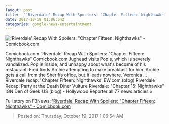 ```yaml
---
layout: post
title:  "'Riverdale' Recap With Spoilers: 'Chapter Fifteen: Nighthawks' - Comicbook.com"
date: 2017-10-19 01:06:54Z
categories: google-news-entertaintment
---
```


!['Riverdale' Recap With Spoilers: "Chapter Fifteen: Nighthawks" - Comicbook.com](http://media.comicbook.com/2017/10/rvd202b-0315b-1033257-640x320.jpg)

Comicbook.com 'Riverdale' Recap With Spoilers: "Chapter Fifteen: Nighthawks" Comicbook.com Jughead visits Pop's, which is severely vandalized. Pop is inside, and unhappy about what's become of his restaurant. Fred finds Archie attempting to make breakfast for him. Archie gets a call from the Sheriffs office, but it leads nowhere. Veronica ... Riverdale recap: 'Chapter Fifteen: Nighthawks' EW.com (blog) Riverdale Recap: Party at the Death Diner Vulture Riverdale: "Chapter 15: Nighthawks" IGN Den of Geek US (blog) - Hollywood Reporter all 77 news articles »


Full story on F3News: ['Riverdale' Recap With Spoilers: "Chapter Fifteen: Nighthawks" - Comicbook.com](http://www.f3nws.com/n/AYCjPH)

> Posted on: Thursday, October 19, 2017 1:06:54 AM
